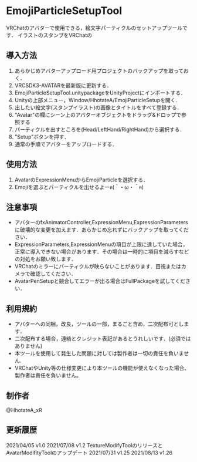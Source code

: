 # EmojiParticleSetupTool

VRChatのアバターで使用できる，絵文字パーティクルのセットアップツールです．
イラストのスタンプをVRChatの

## 導入方法
1. あらかじめアバターアップロード用プロジェクトのバックアップを取っておく．
2. VRCSDK3-AVATARを最新版に更新する．
3. EmojiParticleSetupTool.unitypackageをUnityProjectにインポートする．
4. Unityの上部メニュー，Window/HhotateA/EmojiParticleSetupを開く.
5. 出したい絵文字(スタンプイラスト)の画像とタイトルをすべて登録する．
6. "Avatar"の欄にシーン上のアバターオブジェクトをドラッグ&ドロップで参照する
7. パーティクルを出すところを(Head/LeftHand/RightHand)から選択する．
8. ”Setup”ボタンを押す．
9. 通常の手順でアバターをアップロードする．

## 使用方法
1. AvatarのExpressionMenuからEmojiParticleを選択する．
2. Emojiを選ぶとパーティクルを出せるよーฅ(＾・ω・＾ฅ)

## 注意事項
- アバターのfxAnimatorController,ExpressionMenu,ExpressionParametersに破壊的な変更を加えます．あらかじめ忘れずにバックアップを取ってください．
- ExpressionParameters,ExpressionMenuの項目が上限に達していた場合，正常に導入できない場合があります．その場合は一時的に項目を減らすなどの対処をお願い致します．
- VRChatのミラーにパーティクルが映らないことがあります．目視またはカメラで確認してください．
- AvatarPenSetupと競合してエラーが出る場合はFullPackageを試してください．

## 利用規約
- アバターへの同梱，改良，ツールの一部，まるごと含め，二次配布可とします．
- 二次配布する場合，連絡とクレジット表記があるとうれしいです．(必須ではありません)
- 本ツールを使用して発生した問題に対しては製作者は一切の責任を負いません.
- VRChatやUnity等の仕様変更により本ツールの機能が使えなくなった場合、製作者は責任を負いません。

## 制作者
@HhotateA_xR

## 更新履歴
2021/04/05 v1.0
2021/07/08 v1.2 TextureModifyToolのリリースとAvatarModifityToolのアップデート
2021/07/31 v1.25
2021/08/13 v1.26